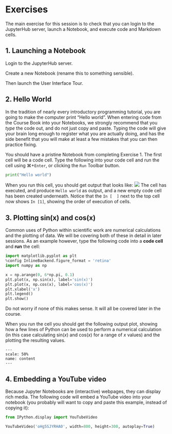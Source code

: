# Exercises

The main exercise for this session is to check that you can login to the JupyterHub server, launch a Notebook, and execute code and Markdown cells.

## 1. Launching a Notebook

Login to the JupyterHub server. 

Create a new Notebook (rename this to something sensible). 

Then launch the User Interface Tour.

## 2. Hello World

In the tradition of nearly every introductory programming tutorial, you are going to make the computer print &ldquo;Hello world&rdquo;. When entering code from the Course Book into your Notebooks, we strongly recommend that you _type_ the code out, and do not just copy and paste. Typing the code will give your brain long enough to register what you are actually doing, and has the side benefit that you will make at least a few mistakes that you can then practice fixing.

You should have a pristine Notebook from completing Exercise 1. The first cell will be a code cell. Type the following into your code cell and run the cell using ⌘+`Enter`, or clicking the `Run` Toolbar button.
```python
print("Hello world")
``` 
When you run this cell, you should get output that looks like:
![](https://firebasestorage.googleapis.com/v0/b/firescript-577a2.appspot.com/o/imgs%2Fapp%2Fbjmorgan%2FrUYgUm7Q_V.png?alt=media&token=d3bfd756-2b51-4960-bf18-f45b684ba5ad)
The cell has executed, and produce `Hello world` as output, and a new empty code cell has been created underneath. Notice that the `In [  ]` next to the top cell now shows `In [1]`, showing the order of execution of cells.

## 3. Plotting sin(x) and cos(x)
Common uses of Python within scientific work are numerical calculations and the plotting of data. We will be covering both of these in detail in later sessions. As an example however, type the following code into a **code cell** and **run** the cell:
```python
import matplotlib.pyplot as plt
%config InlineBackend.figure_format = 'retina'
import numpy as np

x = np.arange(0, 6*np.pi, 0.1)
plt.plot(x, np.sin(x), label='sin(x)')
plt.plot(x, np.cos(x), label='cos(x)')
plt.xlabel('x')
plt.legend()
plt.show()
```

Do not worry if none of this makes sense. It will all be covered later in the course.

When you run the cell you should get the following output plot, showing how a few lines of Python can be used to perform a numerical calculation (in this case calculating sin(_x_) and cos(_x_) for a range of _x_ values) and the plotting the resulting values.

```{figure} ./images/sin_cos.png
---
scale: 50%
name: content
---
```

## 4. Embedding a YouTube video

Because Jupyter Notebooks are (interactive) webpages, they can display rich media. The following code will embed a YouTube video into your notebook (you probably will want to copy and paste this example, instead of copying it):
```python
from IPython.display import YouTubeVideo

YouTubeVideo('oHg5SJYRHA0', width=800, height=300, autoplay=True)
```

